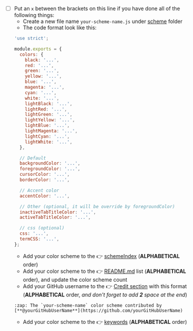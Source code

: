 <!--
  You can remove all this if you're not doing a color scheme request
-->

* [ ] Put an `x` between the brackets on this line if you have done all of the following things:
  * Create a new file name `your-scheme-name.js` under [scheme](https://github.com/ooJerryLeeoo/hyper-material-box/tree/master/scheme) folder
  * The code format look like this:
  ``` javascript
  'use strict';

  module.exports = {
    colors: {
      black: '...',
      red: '...',
      green: '...',
      yellow: '...',
      blue: '...',
      magenta: '...',
      cyan: '...',
      white: '...',
      lightBlack: '...',
      lightRed: '...',
      lightGreen: '...',
      lightYellow: '...',
      lightBlue: '...',
      lightMagenta: '...',
      lightCyan: '...',
      lightWhite: '...',
    },

    // Default
    backgroundColor: '...',
    foregroundColor: '...',
    cursorColor: '...',
    borderColor: '...',

    // Accent color
    accentColor: '...',

    // Other (optional, it will be override by foregroundColor)
    inactiveTabTitleColor: '...',
    activeTabTitleColor: '...',

    // css (optional)
    css: '...',
    termCSS: '...',
  };
  ```
  * Add your color scheme to the :point_right: [schemeIndex](https://github.com/ooJerryLeeoo/hyper-material-box/blob/master/index.js#L3) (**ALPHABETICAL** order)
  * Add your color scheme to the :point_right: [README.md](https://github.com/ooJerryLeeoo/hyper-material-box#wrench-color-scheme) list (**ALPHABETICAL** order), and update the color scheme count
  * Add your GitHub username to the :point_right: [Credit section](https://github.com/ooJerryLeeoo/hyper-material-box#zap-credit) with this format (**ALPHABETICAL** order, *and don't forget to add __2__ space at the end*)
  ```
  :zap: The `your-scheme-name` color scheme contributed by [**@yourGitHubUserName**](https://github.com/yourGitHubUserName)  
  ```
  * Add your color scheme to the :point_right: [keywords](https://github.com/ooJerryLeeoo/hyper-material-box/blob/master/package.json#L6) (**ALPHABETICAL** order)
